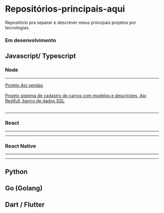 # Repositórios-principais-aqui
Repositório pra separar e descrever meus principais projetos por tecnologias. 

### Em desenvolvimento

## Javascript/ Typescript

### Node
---
 <a href="https://github.com/devmateusramos/Api-Restfull-TypeORM-Node">Projeto Api vendas</a></br></br>
 <a href="https://github.com/devmateusramos/Estudo-Node">Projeto sistema de cadastro de carros com modelos e descrições, Api Restfull, banco de dados SQL</a></br></br>



---
### React
---
---
### React Native
---
---
##
## Python


## Go (Golang)


## Dart / Flutter


